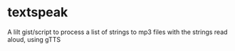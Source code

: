 # textspeak
A lilt gist/script to process a list of strings to mp3 files with the strings read aloud, using gTTS 
